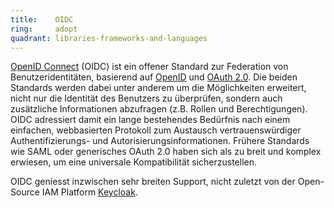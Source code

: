 ```yaml
---
title:    OIDC  
ring:     adopt  
quadrant: libraries-frameworks-and-languages
---
```


[OpenID Connect][oidc] (OIDC) ist ein offener Standard zur Federation von Benutzeridentitäten, basierend
auf [OpenID][openid] und [OAuth 2.0][oauth]. Die beiden Standards werden dabei unter anderem um die Möglichkeiten
erweitert, nicht nur die Identität des Benutzers zu überprüfen, sondern auch zusätzliche Informationen abzufragen (z.B.
Rollen und Berechtigungen). OIDC adressiert damit ein lange bestehendes Bedürfnis nach einem einfachen, webbasierten
Protokoll zum Austausch vertrauenswürdiger Authentifizierungs- und Autorisierungsinformationen. Frühere Standards wie
SAML oder generisches OAuth 2.0 haben sich als zu breit und komplex erwiesen, um eine universale Kompatibilität
sicherzustellen.

OIDC geniesst inzwischen sehr breiten Support, nicht zuletzt von der Open-Source IAM Platform [Keycloak][keycloak].

[oidc]: https://openid.net/connect/
[openid]: https://openid.net/specs/openid-authentication-2_0.html
[oauth]: https://oauth.net/2/
[keycloak]: ../tools/keycloak.html
